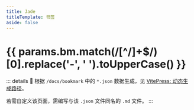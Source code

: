 ```yaml
---
title: Jade
titleTemplate: 书签
aside: false
---
```


<script setup>
import { useData } from 'vitepress'
import LinkGrid from "@src/components/LinkGrid.vue";

const { params } = useData()

</script>

# {{ params.bm.match(/[^/]+$/)[0].replace('-', ' ').toUpperCase() }}

::: details :tada:
根据 `/docs/bookmark` 中的 `*.json` 数据生成，见 [VitePress: 动态生成路径](https://vitepress.dev/zh/guide/routing#dynamically-generating-paths)。

若需自定义该页面，需编写与该 `.json` 文件同名的 `.md` 文件。
:::

<LinkGrid :data="params.data" titleLevel="normal" />
